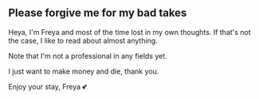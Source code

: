 ## Please forgive me for my bad takes

Heya, I'm Freya and most of the time lost in my own thoughts.
If that's not the case, I like to read about almost anything.

Note that I'm not a professional in any fields yet.

I just want to make money and die, thank you.



Enjoy your stay,
Freya 💕
